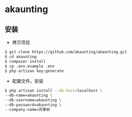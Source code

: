 # akaunting

## 安装

- 拷贝项目

```bash
$ git clone https://github.com/akaunting/akaunting.git
$ cd akaunting
$ composer install
$ cp .env.example .env
$ php artisan key:generate
```

- 配置文件，安装

```bash
$ php artisan install --db-host=localhost \
--db-name=akaunting \
--db-username=akaunting \
--db-password=akaunting \
--company-name=风筝树
```